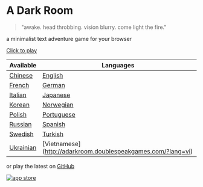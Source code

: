 A Dark Room
===========
> "awake. head throbbing. vision blurry. come light the fire."

a minimalist text adventure game for your browser

[Click to play](http://adarkroom.doublespeakgames.com)

Available | Languages
--------- | ---------
[Chinese](http://adarkroom.doublespeakgames.com/?lang=zh_cn) | [English](http://adarkroom.doublespeakgames.com/?lang=en)
[French](http://adarkroom.doublespeakgames.com/?lang=fr) | [German](http://adarkroom.doublespeakgames.com/?lang=de)
[Italian](http://adarkroom.doublespeakgames.com/?lang=it) | [Japanese](http://adarkroom.doublespeakgames.com/?lang=ja)
[Korean](http://adarkroom.doublespeakgames.com/?lang=ko) | [Norwegian](http://adarkroom.doublespeakgames.com/?lang=nb)
[Polish](http://adarkroom.doublespeakgames.com/?lang=pl) | [Portuguese](http://adarkroom.doublespeakgames.com/?lang=pt)
[Russian](http://adarkroom.doublespeakgames.com/?lang=ru) | [Spanish](http://adarkroom.doublespeakgames.com/?lang=es)
[Swedish](http://adarkroom.doublespeakgames.com/?lang=sv) | [Turkish](http://adarkroom.doublespeakgames.com/?lang=tr)
[Ukrainian](http://adarkroom.doublespeakgames.com/?lang=uk) | [Vietnamese] (http://adarkroom.doublespeakgames.com/?lang=vi)

or play the latest on [GitHub](http://continuities.github.io/adarkroom)

[![app store](http://i.imgur.com/M6jlJQH.png)](https://itunes.apple.com/us/app/a-dark-room/id736683061)
